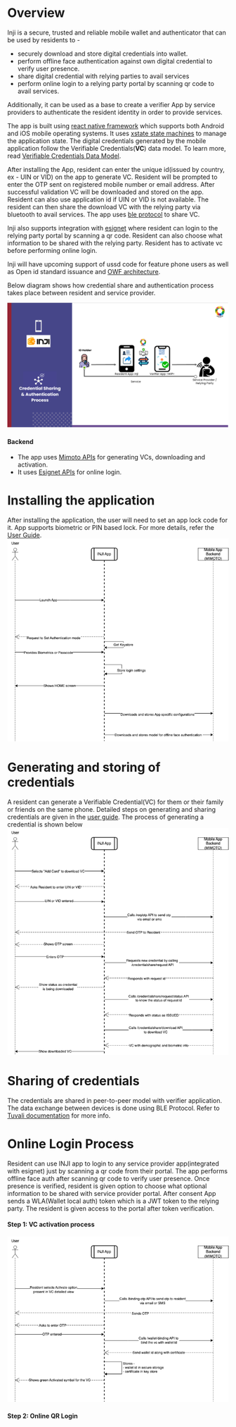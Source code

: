 # Overview

Inji is a secure, trusted and reliable mobile wallet and authenticator that can be used by residents to -
- securely download and store digital credentials into wallet.
- perform offline face authentication against own digital credential to verify user presence.
- share digital credential with relying parties to avail services
- perform online login to a relying party portal by scanning qr code to avail services.

Additionally, it can be used as a base to create a verifier App by service providers to authenticate the resident identity in order to provide services.

The app is built using [react native framework](https://reactnative.dev/) which supports both Android and iOS mobile operating systems. It uses [xstate state machines](https://xstate.js.org/docs/) to manage the application state. The digital credentials generated by the mobile application follow the Verifiable Credentials(**VC**) data model. To learn more, read [Verifiable Credentials Data Model](https://www.w3.org/TR/vc-data-model/).

After installing the App, resident can enter the unique id(issued by country, ex - UIN or VID) on the app to generate VC. Resident will be prompted to enter the OTP sent on registered mobile number or email address. After successful validation VC will be downloaded and stored on the app.
Resident can also use application id if UIN or VID is not available. The resident can then share the download VC with the relying party via bluetooth to avail services. The app uses [ble protocol]() to share VC.

Inji also supports integration with [esignet](https://docs.esignet.io/) where resident can login to the relying party portal by scanning a qr code. Resident can also choose what information to be shared with the relying party. Resident has to activate vc before performing online login.

Inji will have upcoming support of ussd code for feature phone users as well as Open id standard issuance and [OWF architecture](https://github.com/openwallet-foundation).

Below diagram shows how credential share and authentication process takes place between resident and service provider.

![](_images/inji-integration-page2.png)

#### Backend 
- The app uses [Mimoto APIs](https://mosip.stoplight.io/docs/mimoto) for generating VCs, downloading and activation.
- It uses [Esignet APIs](https://mosip.stoplight.io/docs/identity-provider) for online login.


# Installing the application
After installing the application, the user will need to set an app lock code for it. App supports biometric or PIN based lock. For more details, refer the [User Guide]().
![](_images/inji_first_launch.png)


# Generating and storing of credentials
A resident can generate a Verifiable Credential(VC) for them or their family or friends on the same phone.
Detailed steps on generating and sharing credentials are given in the [user guide]().
The process of generating a credential is shown below
![](_images/generate_and_store_cred.png)


# Sharing of credentials
The credentials are shared in peer-to-peer model with verifier application. The data exchange between devices is done using BLE Protocol. Refer to [Tuvali documentation]() for more info.


# Online Login Process
Resident can use INJI app to login to any service provider app(integrated with esignet) just by scanning a qr code from their portal. 
The app performs offline face auth after scanning qr code to verify user presence. 
Once presence is verified, resident is given option to choose what optional information to be shared with service provider portal.
After consent App sends a WLA(Wallet local auth) token which is a JWT token to the relying party. 
The resident is given access to the portal after token verification.

#### Step 1: VC activation process
![](_images/vc_activation.png)


#### Step 2: Online QR Login